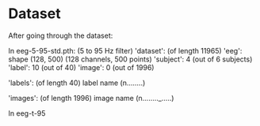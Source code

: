 # Dataset

After going through the dataset:

In eeg-5-95-std.pth: (5 to 95 Hz filter)
'dataset':
	(of length 11965) 
	'eeg': shape (128, 500) (128 channels, 500 points)
	'subject': 4 (out of 6 subjects)
	'label': 10  (out of 40)
	'image': 0   (out of 1996)

'labels':
	(of length 40)
	label name (n........)

'images':
	(of length 1996)
	image name (n........_.....)


In eeg-t-95
